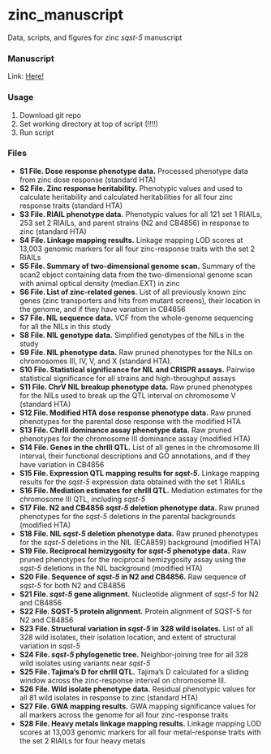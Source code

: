 # zinc_manuscript
Data, scripts, and figures for zinc *sqst-5* manuscript

### Manuscript
Link: [Here!](https://journals.plos.org/plosgenetics/article?id=10.1371/journal.pgen.1008986)

### Usage
1. Download git repo
2. Set working directory at top of script (!!!!)
3. Run script

### Files
- **S1 File. Dose response phenotype data.** Processed phenotype data from zinc dose response (standard HTA)
- **S2 File. Zinc response heritability.** Phenotypic values and used to calculate heritability and calculated heritabilities for all four zinc response traits (standard HTA)
- **S3 File. RIAIL phenotype data.** Phenotypic values for all 121 set 1 RIAILs, 253 set 2 RIAILs, and parent strains (N2 and CB4856) in response to zinc (standard HTA) 
- **S4 File. Linkage mapping results.** Linkage mapping LOD scores at 13,003 genomic markers for all four zinc-response traits with the set 2 RIAILs 
- **S5 File. Summary of two-dimensional genome scan.** Summary of the scan2 object containing data from the two-dimensional genome scan with animal optical density (median.EXT) in zinc 
- **S6 File. List of zinc-related genes.** List of all previously known zinc genes (zinc transporters and hits from mutant screens), their location in the genome, and if they have variation in CB4856 
- **S7 File. NIL sequence data.** VCF from the whole-genome sequencing for all the NILs in this study 
- **S8 File. NIL genotype data.** Simplified genotypes of the NILs in the study 
- **S9 File. NIL phenotype data.** Raw pruned phenotypes for the NILs on chromosomes III, IV, V, and X (standard HTA). 
- **S10 File. Statistical significance for NIL and CRISPR assays.** Pairwise statistical significance for all strains and high-throughput assays 
- **S11 File. ChrV NIL breakup phenotype data.** Raw pruned phenotypes for the NILs used to break up the QTL interval on chromosome V (standard HTA) 
- **S12 File. Modified HTA dose response phenotype data.** Raw pruned phenotypes for the parental dose response with the modified HTA  
- **S13 File. ChrIII dominance assay phenotype data.** Raw pruned phenotypes for the chromosome III dominance assay (modified HTA) 
- **S14 File. Genes in the chrIII QTL.** List of all genes in the chromosome III interval, their functional descriptions and GO annotations, and if they have variation in CB4856 
- **S15 File. Expression QTL mapping results for *sqst-5*.** Linkage mapping results for the *sqst-5* expression data obtained with the set 1 RIAILs 
- **S16 File. Mediation estimates for chrIII QTL.** Mediation estimates for the chromosome III QTL, including *sqst-5* 
- **S17 File. N2 and CB4856 *sqst-5* deletion phenotype data.** Raw pruned phenotypes for the *sqst-5* deletions in the parental backgrounds (modified HTA) 
- **S18 File. NIL *sqst-5* deletion phenotype data.** Raw pruned phenotypes for the *sqst-5* deletions in the NIL (ECA859) background (modified HTA) 
- **S19 File. Reciprocal hemizygosity for *sqst-5* phenotype data.** Raw pruned phenotypes for the reciprocal hemizygosity assay using the *sqst-5* deletions in the NIL background (modified HTA) 
- **S20 File. Sequence of *sqst-5* in N2 and CB4856.** Raw sequence of *sqst-5* for both N2 and CB4856 
- **S21 File. *sqst-5* gene alignment.** Nucleotide alignment of *sqst-5* for N2 and CB4856 
- **S22 File. SQST-5 protein alignment.** Protein alignment of SQST-5 for N2 and CB4856 
- **S23 File. Structural variation in *sqst-5* in 328 wild isolates.** List of all 328 wild isolates, their isolation location, and extent of structural variation in *sqst-5* 
- **S24 File. *sqst-5* phylogenetic tree.** Neighbor-joining tree for all 328 wild isolates using variants near *sqst-5*
- **S25 File. Tajima’s D for chrIII QTL.** Tajima’s D calculated for a sliding window across the zinc-response interval on chromosome III.
- **S26 File. Wild isolate phenotype data.** Residual phenotypic values for all 81 wild isolates in response to zinc (standard HTA) 
- **S27 File. GWA mapping results.** GWA mapping significance values for all markers across the genome for all four zinc-response traits
- **S28 File. Heavy metals linkage mapping results.** Linkage mapping LOD scores at 13,003 genomic markers for all four metal-response traits with the set 2 RIAILs for four heavy metals

